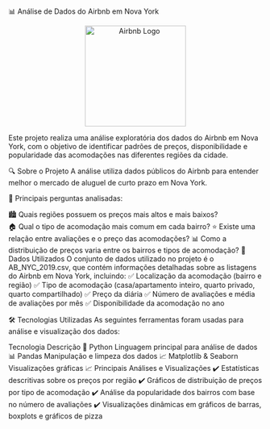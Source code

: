 📊 Análise de Dados do Airbnb em Nova York
<p align="center"> <img src="https://upload.wikimedia.org/wikipedia/commons/6/69/Airbnb_Logo_Bélo.svg" alt="Airbnb Logo" width="200"/> </p>
Este projeto realiza uma análise exploratória dos dados do Airbnb em Nova York, com o objetivo de identificar padrões de preços, disponibilidade e popularidade das acomodações nas diferentes regiões da cidade.

🔍 Sobre o Projeto
A análise utiliza dados públicos do Airbnb para entender melhor o mercado de aluguel de curto prazo em Nova York.

📌 Principais perguntas analisadas:

🏙️ Quais regiões possuem os preços mais altos e mais baixos?
<br> 
🏠 Qual o tipo de acomodação mais comum em cada bairro?
⭐ Existe uma relação entre avaliações e o preço das acomodações?
📊 Como a distribuição de preços varia entre os bairros e tipos de acomodação?
📂 Dados Utilizados
O conjunto de dados utilizado no projeto é o AB_NYC_2019.csv, que contém informações detalhadas sobre as listagens do Airbnb em Nova York, incluindo:
✅ Localização da acomodação (bairro e região)
✅ Tipo de acomodação (casa/apartamento inteiro, quarto privado, quarto compartilhado)
✅ Preço da diária
✅ Número de avaliações e média de avaliações por mês
✅ Disponibilidade da acomodação no ano

🛠️ Tecnologias Utilizadas
As seguintes ferramentas foram usadas para análise e visualização dos dados:

Tecnologia	Descrição
🐍 Python	Linguagem principal para análise de dados
📊 Pandas	Manipulação e limpeza dos dados
📈 Matplotlib & Seaborn	Visualizações gráficas
📈 Principais Análises e Visualizações
✔️ Estatísticas descritivas sobre os preços por região
✔️ Gráficos de distribuição de preços por tipo de acomodação
✔️ Análise da popularidade dos bairros com base no número de avaliações
✔️ Visualizações dinâmicas em gráficos de barras, boxplots e gráficos de pizza

